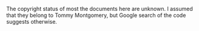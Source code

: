 The copyright status of most the documents here are unknown. I assumed that they
belong to Tommy Montgomery, but Google search of the code suggests otherwise.
